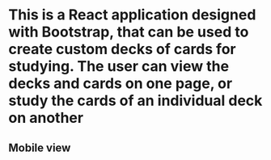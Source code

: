 # This is a React application designed with Bootstrap, that can be used to create custom decks of cards for studying. The user can view the decks and cards on one page, or study the cards of an individual deck on another

## Mobile view 